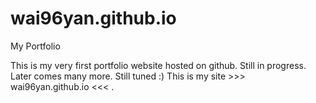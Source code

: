 # wai96yan.github.io
My Portfolio

This is my very first portfolio website hosted on github. Still in progress. Later comes many more. Still tuned :)
This is my site >>> wai96yan.github.io <<< . 
